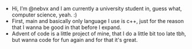 - Hi, I’m @nebvx and I am currently a university student in, guess what, computer science, yeah. :) 
- First, main and basically only language I use is c++, just for the reason that I wanna be good in that before I expand.
- Advent of code is a little project of mine, that I do a little bit too late tbh, but wanna code for fun again and for that it's great.

<!---
nebvx/nebvx is a ✨ special ✨ repository because its `README.md` (this file) appears on your GitHub profile.
You can click the Preview link to take a look at your changes.
--->
